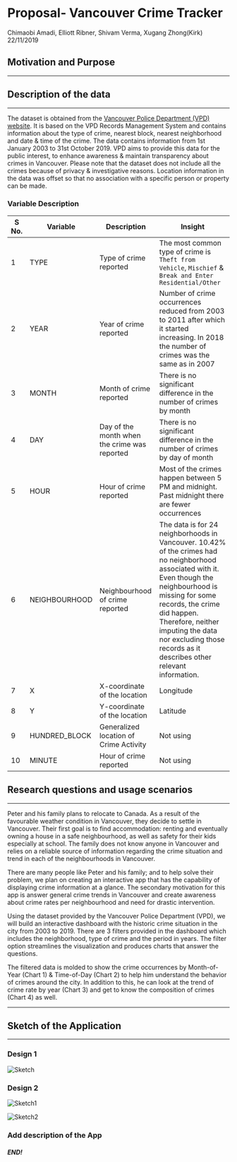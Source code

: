Proposal- Vancouver Crime Tracker
================
Chimaobi Amadi, Elliott Ribner, Shivam Verma, Xugang Zhong(Kirk)
22/11/2019

## Motivation and Purpose

-----

## Description of the data

-----

The dataset is obtained from the [Vancouver Police Department (VPD)
website](https://geodash.vpd.ca/opendata/). It is based on the VPD
Records Management System and contains information about the type of
crime, nearest block, nearest neighborhood and date & time of the crime.
The data contains information from 1st January 2003 to 31st October
2019. VPD aims to provide this data for the public interest, to enhance
awareness & maintain transparency about crimes in Vancouver. Please note
that the dataset does not include all the crimes because of privacy &
investigative reasons. Location information in the data was offset so
that no association with a specific person or property can be
made.

### Variable Description

| S No. | Variable | Description | Insight |
| ----------- | ----------- | ----------- | ----------- |
| 1 | TYPE | Type of crime reported | The most common type of crime is `Theft from Vehicle`, `Mischief` & `Break and Enter Residential/Other` |
| 2 | YEAR | Year of crime reported | Number of crime occurrences reduced from 2003 to 2011 after which it started increasing. In 2018 the number of crimes was the same as in 2007 |
| 3 | MONTH | Month of crime reported | There is no significant difference in the number of crimes by month |
| 4 | DAY | Day of the month when the crime was reported | There is no significant difference in the number of crimes by day of month |
| 5 | HOUR | Hour of crime reported | Most of the crimes happen between 5 PM and midnight. Past midnight there are fewer occurrences |
| 6 | NEIGHBOURHOOD | Neighbourhood of crime reported | The data is for 24 neighborhoods in Vancouver. 10.42% of the crimes had no neighborhood associated with it. Even though the neighbourhood is missing for some records, the crime did happen. Therefore, neither imputing the data nor excluding those records as it describes other relevant information. |
| 7 | X | X-coordinate of the location | Longitude |
| 8 | Y | Y-coordinate of the location | Latitude |
| 9 | HUNDRED_BLOCK | Generalized location of Crime Activity | Not using |
| 10 | MINUTE | Hour of crime reported | Not using |


## Research questions and usage scenarios

-----

Peter and his family plans to relocate to Canada. As a result of the
favourable weather condition in Vancouver, they decide to settle in
Vancouver. Their first goal is to find accommodation: renting and
eventually owning a house in a safe neighbourhood, as well as safety for
their kids especially at school. The family does not know anyone in
Vancouver and relies on a reliable source of information regarding the
crime situation and trend in each of the neighbourhoods in Vancouver.

There are many people like Peter and his family; and to help solve their
problem, we plan on creating an interactive app that has the capability
of displaying crime information at a glance. The secondary motivation
for this app is answer general crime trends in Vancouver and create
awareness about crime rates per neighbourhood and need for drastic
intervention.

Using the dataset provided by the Vancouver Police Department (VPD), we
will build an interactive dashboard with the historic crime situation in
the city from 2003 to 2019. There are 3 filters provided in the
dashboard which includes the neighborhood, type of crime and the period
in years. The filter option streamlines the visualization and produces
charts that answer the questions.

The filtered data is molded to show the crime occurrences by
Month-of-Year (Chart 1) & Time-of-Day (Chart 2) to help him understand
the behavior of crimes around the city. In addition to this, he can look
at the trend of crime rate by year (Chart 3) and get to know the
composition of crimes (Chart 4) as well.

-----

## Sketch of the Application

-----
### Design 1
![Sketch](https://raw.githubusercontent.com/vermashivam679/DSCI_532_Group114_SKEC/master/Img/sketch.png "Crime Information by Vancouver Neighbourhood")

### Design 2
![Sketch1](https://github.com/chuusan/DSCI_532_Group114_SKEC/blob/master/Img/sketch2.png)

![Sketch2](https://github.com/chuusan/DSCI_532_Group114_SKEC/blob/master/Img/sketch3.png)
### Add description of the App

##### END!
